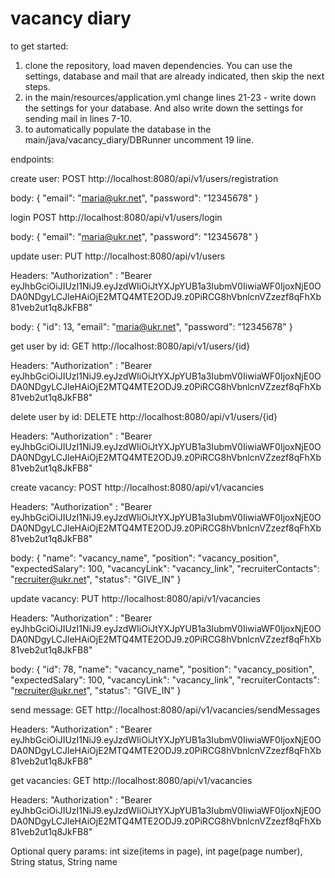 # vacancy diary
to get started:
1. clone the repository, load maven dependencies. You can use the settings, database and mail that are already indicated, then skip the next steps.
2. in the main/resources/application.yml change lines 21-23 - write down the settings for your database. And also write down the settings for sending mail in lines 7-10.
3. to automatically populate the database in the main/java/vacancy_diary/DBRunner uncomment 19 line.

endpoints:

create user:
POST
http://localhost:8080/api/v1/users/registration
  
  body: {
          "email": "maria@ukr.net",
          "password": "12345678"
        }

login
POST
http://localhost:8080/api/v1/users/login
  
  body: {
          "email": "maria@ukr.net",
          "password": "12345678"
        }
        
update user:
PUT
http://localhost:8080/api/v1/users

Headers: "Authorization" : "Bearer eyJhbGciOiJIUzI1NiJ9.eyJzdWIiOiJtYXJpYUB1a3IubmV0IiwiaWF0IjoxNjE0ODA0NDgyLCJleHAiOjE2MTQ4MTE2ODJ9.z0PiRCG8hVbnlcnVZzezf8qFhXb81veb2ut1q8JkFB8"
  
  body: {
          "id": 13,
          "email": "maria@ukr.net",
          "password": "12345678"
        }
 
get user by id:
GET
http://localhost:8080/api/v1/users/{id}

Headers: "Authorization" : "Bearer eyJhbGciOiJIUzI1NiJ9.eyJzdWIiOiJtYXJpYUB1a3IubmV0IiwiaWF0IjoxNjE0ODA0NDgyLCJleHAiOjE2MTQ4MTE2ODJ9.z0PiRCG8hVbnlcnVZzezf8qFhXb81veb2ut1q8JkFB8"
        
       
delete user by id:
DELETE
http://localhost:8080/api/v1/users/{id}

Headers: "Authorization" : "Bearer eyJhbGciOiJIUzI1NiJ9.eyJzdWIiOiJtYXJpYUB1a3IubmV0IiwiaWF0IjoxNjE0ODA0NDgyLCJleHAiOjE2MTQ4MTE2ODJ9.z0PiRCG8hVbnlcnVZzezf8qFhXb81veb2ut1q8JkFB8"
 
create vacancy:
POST
http://localhost:8080/api/v1/vacancies

Headers: "Authorization" : "Bearer eyJhbGciOiJIUzI1NiJ9.eyJzdWIiOiJtYXJpYUB1a3IubmV0IiwiaWF0IjoxNjE0ODA0NDgyLCJleHAiOjE2MTQ4MTE2ODJ9.z0PiRCG8hVbnlcnVZzezf8qFhXb81veb2ut1q8JkFB8"
  
  body: {
          "name": "vacancy_name",
          "position": "vacancy_position",
          "expectedSalary": 100,
          "vacancyLink": "vacancy_link",
          "recruiterContacts": "recruiter@ukr.net",
          "status": "GIVE_IN"
        }

update vacancy:
PUT
http://localhost:8080/api/v1/vacancies

Headers: "Authorization" : "Bearer eyJhbGciOiJIUzI1NiJ9.eyJzdWIiOiJtYXJpYUB1a3IubmV0IiwiaWF0IjoxNjE0ODA0NDgyLCJleHAiOjE2MTQ4MTE2ODJ9.z0PiRCG8hVbnlcnVZzezf8qFhXb81veb2ut1q8JkFB8"
  
  body: {
          "id": 78,
          "name": "vacancy_name",
          "position": "vacancy_position",
          "expectedSalary": 100,
          "vacancyLink": "vacancy_link",
          "recruiterContacts": "recruiter@ukr.net",
          "status": "GIVE_IN"
        }
        
send message:
GET
http://localhost:8080/api/v1/vacancies/sendMessages

Headers: "Authorization" : "Bearer eyJhbGciOiJIUzI1NiJ9.eyJzdWIiOiJtYXJpYUB1a3IubmV0IiwiaWF0IjoxNjE0ODA0NDgyLCJleHAiOjE2MTQ4MTE2ODJ9.z0PiRCG8hVbnlcnVZzezf8qFhXb81veb2ut1q8JkFB8"
  
get vacancies:
GET
http://localhost:8080/api/v1/vacancies

Headers: "Authorization" : "Bearer eyJhbGciOiJIUzI1NiJ9.eyJzdWIiOiJtYXJpYUB1a3IubmV0IiwiaWF0IjoxNjE0ODA0NDgyLCJleHAiOjE2MTQ4MTE2ODJ9.z0PiRCG8hVbnlcnVZzezf8qFhXb81veb2ut1q8JkFB8"

Optional query params:  int size(items in page),
                        int page(page number),
                        String status,
                        String name

